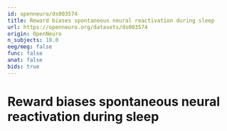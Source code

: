 ```yaml
---
id: openneuro/ds003574
title: Reward biases spontaneous neural reactivation during sleep
url: https://openneuro.org/datasets/ds003574
origin: OpenNeuro
n_subjects: 18.0
eeg/meg: false
func: false
anat: false
bids: true
---
```


# Reward biases spontaneous neural reactivation during sleep
